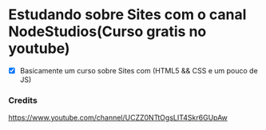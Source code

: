 # Estudando sobre Sites com o canal NodeStudios(Curso gratis no youtube)
- [x] Basicamente um curso sobre Sites com (HTML5 && CSS e um pouco de JS)








### Credits
https://www.youtube.com/channel/UCZZ0NTtOgsLIT4Skr6GUpAw
